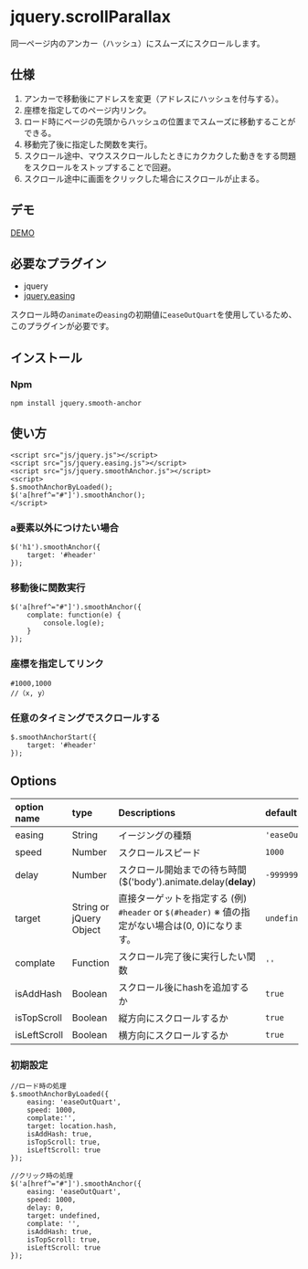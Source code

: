 # jquery.scrollParallax

同一ページ内のアンカー（ハッシュ）にスムーズにスクロールします。

仕様
------
1. アンカーで移動後にアドレスを変更（アドレスにハッシュを付与する）。
2. 座標を指定してのページ内リンク。
3. ロード時にページの先頭からハッシュの位置までスムーズに移動することができる。
4. 移動完了後に指定した関数を実行。
5. スクロール途中、マウススクロールしたときにカクカクした動きをする問題をスクロールをストップすることで回避。
6. スクロール途中に画面をクリックした場合にスクロールが止まる。

デモ
------

[DEMO](http://github.develo.org/jquery.smoothAnchor/)


必要なプラグイン
------

* jquery
* [jquery.easing](https://github.com/gdsmith/jquery.easing)


スクロール時の`animate`の`easing`の初期値に`easeOutQuart`を使用しているため、このプラグインが必要です。


## インストール

### Npm

	npm install jquery.smooth-anchor


使い方
------
    <script src="js/jquery.js"></script>
    <script src="js/jquery.easing.js"></script>
    <script src="js/jquery.smoothAnchor.js"></script>
    <script>
    $.smoothAnchorByLoaded();
    $('a[href^="#"]').smoothAnchor();
    </script>

### a要素以外につけたい場合
    $('h1').smoothAnchor({
    	target: '#header'
    });


### 移動後に関数実行
    $('a[href^="#"]').smoothAnchor({
    	complate: function(e) {
    		console.log(e);
    	}
    });


### 座標を指定してリンク
 	#1000,1000
 	//（x, y）


### 任意のタイミングでスクロールする

    $.smoothAnchorStart({
    	target: '#header'
    });

Options
------

| option name| type | Descriptions |default
|:-----------|:------------|:------------|:------------|
| easing | String | イージングの種類 |`'easeOutQuart'`
| speed | Number | スクロールスピード | `1000`
| delay | Number | スクロール開始までの待ち時間($('body').animate.delay(**delay**) |`-999999`
| target | String or jQuery Object | 直接ターゲットを指定する (例) `#header` or `$(#header)`  ※ 値の指定がない場合は(0, 0)になります。 | `undefined`
| complate | Function | スクロール完了後に実行したい関数 | `''`
| isAddHash | Boolean | スクロール後にhashを追加するか | `true`
| isTopScroll | Boolean | 縦方向にスクロールするか | `true`
| isLeftScroll | Boolean | 横方向にスクロールするか | `true`

### 初期設定 ###
	//ロード時の処理
    $.smoothAnchorByLoaded({
        easing: 'easeOutQuart',
        speed: 1000,
        complate:'',
        target: location.hash,
        isAddHash: true,
        isTopScroll: true,
        isLeftScroll: true
    });

	//クリック時の処理
    $('a[href^="#"]').smoothAnchor({
        easing: 'easeOutQuart',
        speed: 1000,
        delay: 0,
        target: undefined,
        complate: '',
        isAddHash: true,
        isTopScroll: true,
        isLeftScroll: true
    });

